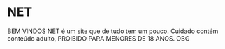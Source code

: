 # NET
BEM VINDOS
NET é um site que de tudo tem um pouco.
Cuidado contém conteúdo adulto, PROIBIDO PARA MENORES DE 18 ANOS.
OBG
